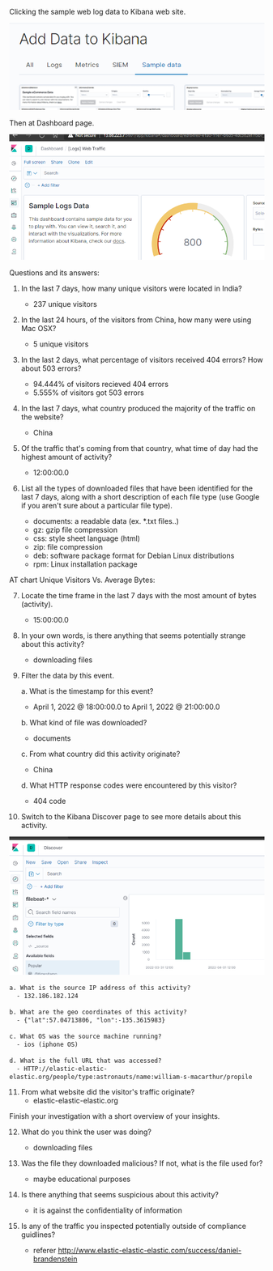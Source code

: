 Clicking the sample web log data to Kibana web site.


![images](https://github.com/75jeff/Project-1/blob/c51effe9941e0a3913df324ac7780469ac2d67da/images/Sample%20data.png)

Then at Dashboard page.

![images](https://github.com/75jeff/Project-1/blob/b8e0071665540705f7d759417aef10e36b87cc73/images/Dashboard.png)

Questions and its answers:

1. In the last 7 days, how many unique visitors were located in India?
    - 237 unique visitors

2. In the last 24 hours, of the visitors from China, how many were using Mac OSX?
    - 5 unique visitors

3. In the last 2 days, what percentage of visitors received 404 errors? How about 503 errors?
    - 94.444% of visitors recieved 404 errors
    - 5.555% of visitors got 503 errors

4. In the last 7 days, what country produced the majority of the traffic on the website?
    - China

5. Of the traffic that's coming from that country, what time of day had the highest amount of activity?
    - 12:00:00.0

6. List all the types of downloaded files that have been identified for the last 7 days, along with a short description of each file type (use Google if you aren't sure about a particular file type).
    - documents: a readable data (ex. *.txt files..)
    - gz: gzip file compression
    - css: style sheet language (html)
    - zip: file compression
    - deb: software package format for Debian Linux distributions
    - rpm: Linux installation package

AT chart Unique Visitors Vs. Average Bytes:

7. Locate the time frame in the last 7 days with the most amount of bytes (activity).
    - 15:00:00.0
  
8. In your own words, is there anything that seems potentially strange about this activity?
    - downloading files

9. Filter the data by this event.

    a. What is the timestamp for this event? 
      - April 1, 2022 @ 18:00:00.0 to April 1, 2022 @ 21:00:00.0
      
    b. What kind of file was downloaded? 
      - documents
       
    c. From what country did this activity originate? 
      - China
      
    d. What HTTP response codes were encountered by this visitor? 
      - 404 code

10. Switch to the Kibana Discover page to see more details about this activity.

![images](https://github.com/75jeff/Project-1/blob/6c475011c9a95c3ed21b9608b261ad3cd12d2fba/images/Discover.png)

    a. What is the source IP address of this activity? 
      - 132.186.182.124
      
    b. What are the geo coordinates of this activity? 
      - {"lat":57.04713806, "lon":-135.3615983}
    
    c. What OS was the source machine running? 
      - ios (iphone OS)
       
    d. What is the full URL that was accessed? 
      - HTTP://elastic-elastic-elastic.org/people/type:astronauts/name:william-s-macarthur/propile

11. From what website did the visitor's traffic originate?
    - elastic-elastic-elastic.org

Finish your investigation with a short overview of your insights.

12. What do you think the user was doing?
    - downloading files

13. Was the file they downloaded malicious? If not, what is the file used for?
    - maybe educational purposes

14. Is there anything that seems suspicious about this activity?
    - it is against the confidentiality of information

15. Is any of the traffic you inspected potentially outside of compliance guidlines?
    - referer	http://www.elastic-elastic-elastic.com/success/daniel-brandenstein
